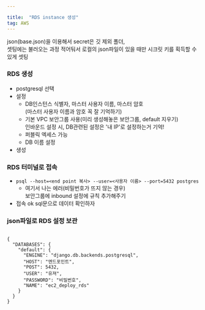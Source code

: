```yaml
---

title:  "RDS instance 생성"
tag: AWS
---
```

json(base.json)을 이용해서 secret은 깃 제외 폴더,  
셋팅에는 불러오는 과정 적어둬서 로컬의 json파일이 있을 때만 시크릿 키를 획득할 수 있게 셋팅

### RDS 생성

-   postgresql 선택
-   설정
    -   DB인스턴스 식별자, 마스터 사용자 이름, 마스터 암호  
        (마스터 사용자 이름과 암호 꼭 잘 기억하기)
    -   기본 VPC 보안그룹 사용(미리 생성해놓은 보안그룹, default 지우기)  
        인바운드 설정 시, DB관련된 설정은 '내 IP'로 설정하는거 기억!
    -   퍼블릭 엑세스 가능
    -   DB 이름 설정
-   생성

### RDS 터미널로 접속

-   `psql --host=<end point 복사> --user=<사용자 이름> --port=5432 postgres`
    -   여기서 나는 에러(비밀번호가 뜨지 않는 경우)  
        보안그룹에 inbound 설정에 규칙 추가해주기
-   접속 ok sql문으로 데이터 확인하자

### json파일로 RDS 설정 보관

```

{  
  "DATABASES": {  
    "default": {  
      "ENGINE": "django.db.backends.postgresql",  
      "HOST": "엔드포인트",  
      "POST": 5432,  
      "USER": "유져",  
      "PASSWORD": "비밀번호",  
      "NAME": "ec2_deploy_rds"  
    }  
  }  
}    
```
